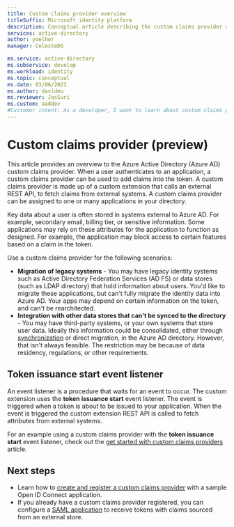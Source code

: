 ```yaml
---
title: Custom claims provider overview
titleSuffix: Microsoft identity platform
description: Conceptual article describing the custom claims provider as part of the custom authentication extension framework.
services: active-directory
author: yoelhor
manager: CelesteDG

ms.service: active-directory
ms.subservice: develop
ms.workload: identity
ms.topic: conceptual
ms.date: 03/06/2023
ms.author: davidmu
ms.reviewer: JasSuri
ms.custom: aaddev 
#Customer intent: As a developer, I want to learn about custom claims provider so that I can augment tokens with claims from an external identity system or role management system.
---
```


# Custom claims provider (preview)

This article provides an overview to the Azure Active Directory (Azure AD) custom claims provider. 
When a user authenticates to an application, a custom claims provider can be used to add  claims into the token. A custom claims provider is made up of a custom extension that calls an external REST API, to fetch claims from external systems. A custom claims provider can be assigned to one or many applications in your directory.

Key data about a user is often stored in systems external to Azure AD. For example, secondary email, billing tier, or sensitive information. Some applications may rely on these attributes for the application to function as designed. For example, the application may block access to certain features based on a claim in the token.

Use a custom claims provider for the following scenarios:

- **Migration of legacy systems** - You may have legacy identity systems such as Active Directory Federation Services (AD FS) or data stores (such as LDAP directory) that hold information about users. You'd like to migrate these applications, but can't fully migrate the identity data into Azure AD. Your apps may depend on certain information on the token, and can't be rearchitected.
- **Integration with other data stores that can't be synced to the directory** - You may have third-party systems, or your own systems that store user data. Ideally this information could be consolidated, either through [synchronization](../cloud-sync/what-is-cloud-sync.md) or direct migration, in the Azure AD directory. However, that isn't always feasible. The restriction may be because of data residency, regulations, or other requirements.

## Token issuance start event listener

An event listener is a procedure that waits for an event to occur. The custom extension uses the **token issuance start** event listener. The  event is triggered when a token is about to be issued to your application. When the event is triggered the custom extension REST API is called to fetch attributes from external systems.

For an example using a custom claims provider with the **token issuance start** event listener, check out the [get started with custom claims providers](custom-extension-get-started.md) article.

## Next steps

- Learn how to [create and register a custom claims provider](custom-extension-get-started.md) with a sample Open ID Connect application.
- If you already have a custom claims provider registered, you can configure a [SAML application](custom-extension-configure-saml-app.md) to receive tokens with claims sourced from an external store.
